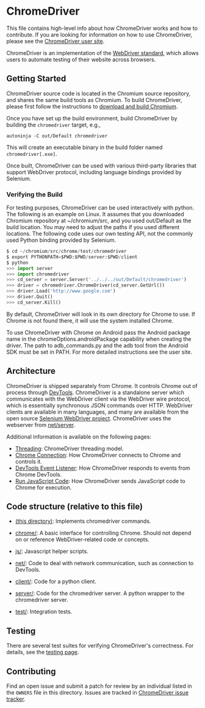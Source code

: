# ChromeDriver

This file contains high-level info about how ChromeDriver works and how to
contribute. If you are looking for information on how to use ChromeDriver,
please see the [ChromeDriver user site](https://chromedriver.chromium.org/).

ChromeDriver is an implementation of the
[WebDriver standard](https://w3c.github.io/webdriver/),
which allows users to automate testing of their website across browsers.

## Getting Started

ChromeDriver source code is located in the Chromium source repository,
and shares the same build tools as Chromium.
To build ChromeDriver, please first follow the instructions to
[download and build Chromium](https://www.chromium.org/developers/how-tos/get-the-code).

Once you have set up the build environment,
build ChromeDriver by building the `chromedriver` target, e.g.,

```
autoninja -C out/Default chromedriver
```

This will create an executable binary in the build folder named
`chromedriver[.exe]`.

Once built, ChromeDriver can be used with various third-party libraries that
support WebDriver protocol, including language bindings provided by Selenium.

### Verifying the Build

For testing purposes, ChromeDriver can be used interactively with python.
The following is an example on Linux. It assumes that you downloaded Chromium
repository at ~/chromium/src, and you used out/Default as the build location.
You may need to adjust the paths if you used different locations.
The following code uses our own testing API, not the commonly used Python
binding provided by Selenium.

```python
$ cd ~/chromium/src/chrome/test/chromedriver
$ export PYTHONPATH=$PWD:$PWD/server:$PWD/client
$ python
>>> import server
>>> import chromedriver
>>> cd_server = server.Server('../../../out/Default/chromedriver')
>>> driver = chromedriver.ChromeDriver(cd_server.GetUrl())
>>> driver.Load('http://www.google.com')
>>> driver.Quit()
>>> cd_server.Kill()
```

By default, ChromeDriver will look in its own directory for Chrome to use.
If Chrome is not found there, it will use the system installed Chrome.

To use ChromeDriver with Chrome on Android pass the Android package name in the
chromeOptions.androidPackage capability when creating the driver. The path to
adb_commands.py and the adb tool from the Android SDK must be set in PATH. For
more detailed instructions see the user site.

## Architecture

ChromeDriver is shipped separately from Chrome. It controls Chrome out of
process through [DevTools](https://chromedevtools.github.io/devtools-protocol/).
ChromeDriver is a standalone server which
communicates with the WebDriver client via the WebDriver wire protocol, which
is essentially synchronous JSON commands over HTTP. WebDriver clients are
available in many languages, and many are available from the open source
[Selenium WebDriver project](https://www.selenium.dev/).
ChromeDriver uses the webserver from
[net/server](https://source.chromium.org/chromium/chromium/src/+/master:net/server/).

Additional information is available on the following pages:
* [Threading](docs/threading.md): ChromeDriver threading model.
* [Chrome Connection](docs/chrome_connection.md):
  How ChromeDriver connects to Chrome and controls it.
* [DevTools Event Listener](docs/event_listener.md):
  How ChromeDriver responds to events from Chrome DevTools.
* [Run JavaScript Code](docs/run_javascript.md):
  How ChromeDriver sends JavaScript code to Chrome for execution.

## Code structure (relative to this file)

* [(this directory)](.):
Implements chromedriver commands.

* [chrome/](chrome/):
A basic interface for controlling Chrome. Should not depend on or reference
WebDriver-related code or concepts.

* [js/](js/):
Javascript helper scripts.

* [net/](net/):
Code to deal with network communication, such as connection to DevTools.

* [client/](client/):
Code for a python client.

* [server/](server/):
Code for the chromedriver server.
A python wrapper to the chromedriver server.

* [test/](test/):
Integration tests.

## Testing

There are several test suites for verifying ChromeDriver's correctness.
For details, see the [testing page](docs/testing.md).

## Contributing

Find an open issue and submit a patch for review by an individual listed in
the `OWNERS` file in this directory. Issues are tracked in
[ChromeDriver issue tracker](https://crbug.com/chromedriver).
